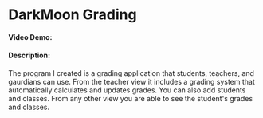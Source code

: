 # DarkMoon Grading
#### Video Demo:  <URL HERE>
#### Description:

The program I created is a grading application that students, teachers, and gaurdians can use. From the teacher view it includes a grading system that automatically calculates and updates grades. You can also add students and classes. From any other view you are able to see the student's grades and classes.
